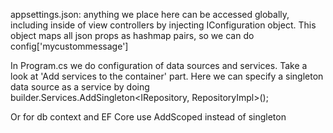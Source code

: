 appsettings.json: anything we place here can be accessed globally, including inside of view controllers by injecting IConfiguration object. This object maps all json props as hashmap pairs, so we can do config['mycustommessage']

In Program.cs we do configuration of data sources and services. Take a look at 'Add services to the container' part. Here we can specify a singleton data source as a service by doing builder.Services.AddSingleton<IRepository, RepositoryImpl>();

Or for db context and EF Core use AddScoped instead of singleton



